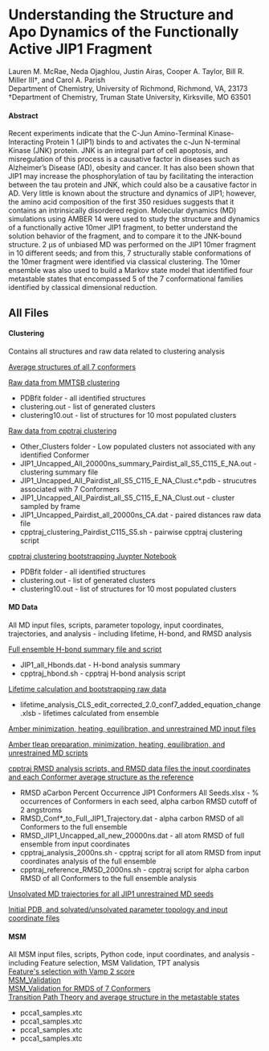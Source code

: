 # Understanding the Structure and Apo Dynamics of the Functionally Active JIP1 Fragment
Lauren M. McRae, Neda Ojaghlou, Justin Airas, Cooper A. Taylor, Bill R. Miller III†, and Carol A. Parish\
Department of Chemistry, University of Richmond, Richmond, VA, 23173\
†Department of Chemistry, Truman State University, Kirksville, MO 63501
#### Abstract
Recent experiments indicate that the C-Jun Amino-Terminal Kinase-Interacting Protein 1 (JIP1) binds to and activates the c-Jun N-terminal Kinase (JNK) protein. JNK is an integral part of cell apoptosis, and misregulation of this process is a causative factor in diseases such as Alzheimer’s Disease (AD), obesity and cancer. It has also been shown that JIP1 may increase the phosphorylation of tau by facilitating the interaction between the tau protein and JNK, which could also be a causative factor in AD. Very little is known about the structure and dynamics of JIP1; however, the amino acid composition of the first 350 residues suggests that it contains an intrinsically disordered region. Molecular dynamics (MD) simulations using AMBER 14 were used to study the structure and dynamics of a functionally active 10mer JIP1 fragment, to better understand the solution behavior of the fragment, and to compare it to the JNK-bound structure. 2 μs of unbiased MD was performed on the JIP1 10mer fragment in 10 different seeds; and from this, 7 structurally stable conformations of the 10mer fragment were identified via classical clustering. The 10mer ensemble was also used to build a Markov state model that identified four metastable states that encompassed 5 of the 7 conformational families identified by classical dimensional reduction.

## All Files
#### Clustering
Contains all structures and raw data related to clustering analysis

[Average structures of all 7 conformers](Clustering/Avg_Conformer_Struct/)

[Raw data from MMTSB clustering](Clustering/MMTSB/)
- PDBfit folder - all identified structures
- clustering.out - list of generated clusters
- clustering10.out - list of structures for 10 most populated clusters

[Raw data from cpptraj clustering](Clustering/cpptraj/)
- Other_Clusters folder - Low populated clusters not associated with any identified Conformer
- JIP1_Uncapped_All_20000ns_summary_Pairdist_all_S5_C115_E_NA.out - clustering summary file
- JIP1_Uncapped_All_Pairdist_all_S5_C115_E_NA_Clust.c*.pdb - strucutres associated with 7 Conformers
- JIP1_Uncapped_All_Pairdist_all_S5_C115_E_NA_Clust.out - cluster sampled by frame
- JIP1_Uncapped_Pairdist_all_20000ns_CA.dat - paired distances raw data file
- cpptraj_clustering_Pairdist_C115_S5.sh - pairwise cpptraj clustering script

[cpptraj clustering bootstrapping Juypter Notebook](Clustering/cpptraj_bootstrapping)
- PDBfit folder - all identified structures
- clustering.out - list of generated clusters
- clustering10.out - list of structures for 10 most populated clusters

#### MD Data
All MD input files, scripts, parameter topology, input coordinates, trajectories, and analysis - including lifetime, H-bond, and RMSD analysis 

[Full ensemble H-bond summary file and script](MD_Data/Hbond)
- JIP1_all_Hbonds.dat - H-bond analysis summary
- cpptraj_hbond.sh - cpptraj H-bond analysis script

[Lifetime calculation and bootstrapping raw data](Lifetime)
- lifetime_analysis_CLS_edit_corrected_2.0_conf7_added_equation_change.xlsb - lifetimes calculated from ensemble

[Amber minimization, heating, equilibration, and unrestrained MD input files](MD_Data/MD_input)

[Amber tleap preparation, minimization, heating, equilibration, and unrestrained MD scripts](MD_Data/MD_scripts)

[cpptraj RMSD analysis scripts, and RMSD data files the input coordinates and each Conformer average structure as the reference](MD_Data/RMSD)
- RMSD aCarbon Percent Occurrence JIP1 Conformers All Seeds.xlsx - % occurrences of Conformers in each seed, alpha carbon RMSD cutoff of 2 angstroms
- RMSD_Conf*_to_Full_JIP1_Trajectory.dat - alpha carbon RMSD of all Conformers to the full ensemble
- RMSD_JIP1_Uncapped_all_new_20000ns.dat - all atom RMSD of full ensemble from input coordinates
- cpptraj_analysis_2000ns.sh - cpptraj script for all atom RMSD from input coordinates analysis of the full ensemble
- cpptraj_reference_RMSD_2000ns.sh - cpptraj script for alpha carbon RMSD of all Conformers to the full ensemble analysis

[Unsolvated MD trajectories for all JIP1 unrestrained MD seeds](MD_Data/Trajectories)

[Initial PDB, and solvated/unsolvated parameter topology and input coordinate files](MD_Data/prmtop_inpcrd)

#### MSM
All MSM input files, scripts, Python code, input coordinates, and analysis - including Feature selection, MSM Validation, TPT analysis \
[Feature's selection with Vamp 2 score](MSM/Select_Features/Features_Vamp2_score.ipynb)\
[MSM_Validation](MSM/MSM_Validation/MSM_Validation.ipynb)\
[MSM_Validation for RMDS of 7 Conformers](MSM/MSM_validation_cppttraj_7conformers/MSM_validation_RMSD_7_conformers.ipynb)\
[Transition Path Theory and average structure in the metastable states](MSM/TPT/TPT_analysis.ipynb)

- pcca1_samples.xtc
- pcca1_samples.xtc
- pcca1_samples.xtc
- pcca1_samples.xtc


